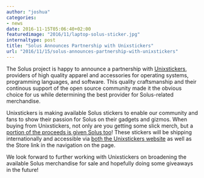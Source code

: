 ```yaml
---
author: "joshua"
categories:
- news
date: 2016-11-15T05:06:40+02:00
featuredimage: "2016/11/laptop-solus-sticker.jpg"
internaltype: post
title: "Solus Announces Partnership with Unixstickers"
url: "2016/11/15/solus-announces-partnership-with-unixstickers"
---
```


The Solus project is happy to announce a partnership with [Unixstickers](https://unixstickers.com), providers of high quality apparel and accessories for operating systems, programming languages, and software. 
This quality craftsmanship and their continous support of the open source community made it the obvious choice for us while determining the best provider for Solus-related merchandise. 

Unixstickers is making available Solus stickers to enable our community and fans to show their passion for Solus on their gadgets and gizmos. When buying from Unixstickers, not only are you getting some 
slick merch, but a [portion of the proceeds is given Solus too](https://www.unixstickers.com/donations/2016/3)! These stickers will be shipping internationally and accessible via 
[both the Unixstickers website](http://www.unixstickers.com/stickers/software_stickers/solus-linux-shaped-sticker) as well as the Store link in the navigation on the page.

We look forward to further working with Unixstickers on broadening the available Solus merchandise for sale and hopefully doing some giveaways in the future!